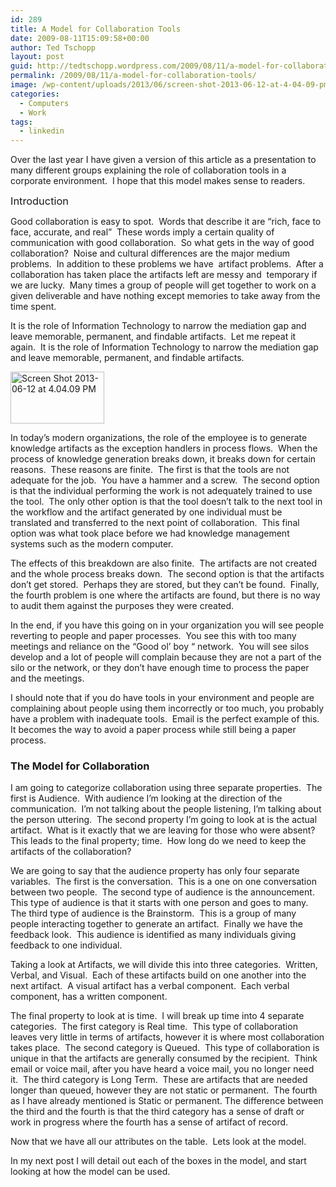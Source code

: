 ```yaml
---
id: 289
title: A Model for Collaboration Tools
date: 2009-08-11T15:09:58+00:00
author: Ted Tschopp
layout: post
guid: http://tedtschopp.wordpress.com/2009/08/11/a-model-for-collaboration-tools/
permalink: /2009/08/11/a-model-for-collaboration-tools/
image: /wp-content/uploads/2013/06/screen-shot-2013-06-12-at-4-04-09-pm.png
categories:
  - Computers
  - Work
tags:
  - linkedin
---
```

Over the last year I have given a version of this article as a presentation to many different groups explaining the role of collaboration tools in a corporate environment.  I hope that this model makes sense to readers.

<div class="wlWriterEditableSmartContent" id="scid:fb3a1972-4489-4e52-abe7-25a00bb07fdf:20b542b1-bcc8-4198-a4f9-be69eaa77dbc" style="display:inline;float:none;margin:0;padding:0;">
  <p>
    <span style="font-size:1.17em;">Introduction</span>
  </p>
</div>

Good collaboration is easy to spot.  Words that describe it are “rich, face to face, accurate, and real”  These words imply a certain quality of communication with good collaboration.  So what gets in the way of good collaboration?  Noise and cultural differences are the major medium problems.  In addition to these problems we have  artifact problems.  After a collaboration has taken place the artifacts left are messy and  temporary if we are lucky.  Many times a group of people will get together to work on a given deliverable and have nothing except memories to take away from the time spent.

It is the role of Information Technology to narrow the mediation gap and leave memorable, permanent, and findable artifacts.  Let me repeat it again.  It is the role of Information Technology to narrow the mediation gap and leave memorable, permanent, and findable artifacts.

[<img class="alignright size-thumbnail wp-image-1138" alt="Screen Shot 2013-06-12 at 4.04.09 PM" src="http://localhost:8888/Wordpress/wp-content/uploads/2013/06/screen-shot-2013-06-12-at-4-04-09-pm.png?w=150" width="150" height="83" srcset="http://localhost:8888/Wordpress/wp-content/uploads/2013/06/screen-shot-2013-06-12-at-4-04-09-pm.png 2256w, http://localhost:8888/Wordpress/wp-content/uploads/2013/06/screen-shot-2013-06-12-at-4-04-09-pm-300x167.png 300w, http://localhost:8888/Wordpress/wp-content/uploads/2013/06/screen-shot-2013-06-12-at-4-04-09-pm-768x428.png 768w, http://localhost:8888/Wordpress/wp-content/uploads/2013/06/screen-shot-2013-06-12-at-4-04-09-pm-1024x570.png 1024w, http://localhost:8888/Wordpress/wp-content/uploads/2013/06/screen-shot-2013-06-12-at-4-04-09-pm-470x260.png 470w" sizes="(max-width: 150px) 100vw, 150px" />](http://localhost:8888/Wordpress/wp-content/uploads/2013/06/screen-shot-2013-06-12-at-4-04-09-pm.png)

In today’s modern organizations, the role of the employee is to generate knowledge artifacts as the exception handlers in process flows.  When the process of knowledge generation breaks down, it breaks down for certain reasons.  These reasons are finite.  The first is that the tools are not adequate for the job.  You have a hammer and a screw.  The second option is that the individual performing the work is not adequately trained to use the tool.  The only other option is that the tool doesn’t talk to the next tool in the workflow and the artifact generated by one individual must be translated and transferred to the next point of collaboration.  This final option was what took place before we had knowledge management systems such as the modern computer.

The effects of this breakdown are also finite.  The artifacts are not created and the whole process breaks down.  The second option is that the artifacts don’t get stored.  Perhaps they are stored, but they can’t be found.  Finally, the fourth problem is one where the artifacts are found, but there is no way to audit them against the purposes they were created.

In the end, if you have this going on in your organization you will see people reverting to people and paper processes.  You see this with too many meetings and reliance on the “Good ol’ boy “ network.  You will see silos develop and a lot of people will complain because they are not a part of the silo or the network, or they don’t have enough time to process the paper and the meetings.

I should note that if you do have tools in your environment and people are complaining about people using them incorrectly or too much, you probably have a problem with inadequate tools.  Email is the perfect example of this.  It becomes the way to avoid a paper process while still being a paper process.

### The Model for Collaboration

I am going to categorize collaboration using three separate properties.  The first is Audience.  With audience I’m looking at the direction of the communication.  I’m not talking about the people listening, I’m talking about the person uttering.  The second property I’m going to look at is the actual artifact.  What is it exactly that we are leaving for those who were absent?  This leads to the final property; time.  How long do we need to keep the artifacts of the collaboration?

We are going to say that the audience property has only four separate variables.  The first is the conversation.  This is a one on one conversation between two people.  The second type of audience is the announcement.  This type of audience is that it starts with one person and goes to many.  The third type of audience is the Brainstorm.  This is a group of many people interacting together to generate an artifact.  Finally we have the feedback look.  This audience is identified as many individuals giving feedback to one individual.

Taking a look at Artifacts, we will divide this into three categories.  Written, Verbal, and Visual.  Each of these artifacts build on one another into the next artifact.  A visual artifact has a verbal component.  Each verbal component, has a written component.

The final property to look at is time.  I will break up time into 4 separate categories.  The first category is Real time.  This type of collaboration leaves very little in terms of artifacts, however it is where most collaboration takes place.  The second category is Queued.  This type of collaboration is unique in that the artifacts are generally consumed by the recipient.  Think email or voice mail, after you have heard a voice mail, you no longer need it.  The third category is Long Term.  These are artifacts that are needed longer than queued, however they are not static or permanent.  The fourth as I have already mentioned is Static or permanent. The difference between the third and the fourth is that the third category has a sense of draft or work in progress where the fourth has a sense of artifact of record.

Now that we have all our attributes on the table.  Lets look at the model.

In my next post I will detail out each of the boxes in the model, and start looking at how the model can be used.